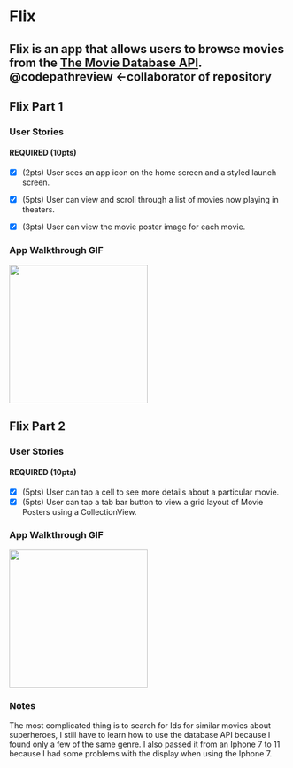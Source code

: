 # Flix

Flix is an app that allows users to browse movies from the [The Movie Database API](http://docs.themoviedb.apiary.io/#).
@codepathreview <-collaborator of repository
---

## Flix Part 1

### User Stories

#### REQUIRED (10pts)
- [x] (2pts) User sees an app icon on the home screen and a styled launch screen.
- [x] (5pts) User can view and scroll through a list of movies now playing in theaters.
- [x] (3pts) User can view the movie poster image for each movie.


### App Walkthrough GIF
<img src=http://g.recordit.co/YSl5CFtDjg.gif width=250><br>


## Flix Part 2

### User Stories

#### REQUIRED (10pts)
- [x] (5pts) User can tap a cell to see more details about a particular movie.
- [x] (5pts) User can tap a tab bar button to view a grid layout of Movie Posters using a CollectionView.

### App Walkthrough GIF

<img src=http://g.recordit.co/ccVFbsVKbt.gif width=250><br>

### Notes
The most complicated thing is to search for Ids for similar movies about superheroes,
I still have to learn how to use the database API because I found only a few of the same genre.
I also passed it from an Iphone 7 to 11 because I had some problems with the display when using the Iphone 7.
